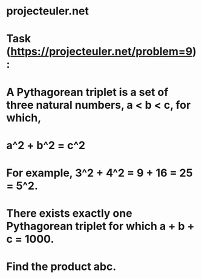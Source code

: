 # projecteuler.net
#
# Task (https://projecteuler.net/problem=9):
#
# A Pythagorean triplet is a set of three natural numbers, a < b < c, for which,
# a^2 + b^2 = c^2
# 
# For example, 3^2 + 4^2 = 9 + 16 = 25 = 5^2.
# 
# There exists exactly one Pythagorean triplet for which a + b + c = 1000.
# Find the product abc.
# 
